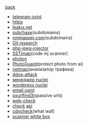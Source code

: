 [back](../../README.md)
- [telegram osint](https://github.com/drego85/tosint)
- [httpx](https://github.com/projectdiscovery/httpx)
- [leakix.net](https://leakix.net/)
- [subchase](https://github.com/tokiakasu/subchase)(subdomains)
- [nmmapper.com](https://www.nmmapper.com/sys/tools/subdomainfinder/)(subdomains)
- [Git research](https://github.com/internetwache/GitTools)
- [php-jpeg-injector](https://github.com/dlegs/php-jpeg-injector)
- [SSTImap](https://github.com/vladko312/SSTImap)(code inj scanner)
- [photon](https://github.com/s0md3v/Photon)
- [PhotoGuard](https://github.com/MadryLab/photoguard)(protect photo from ai)
- [netmap](https://github.com/lmsecure/LMS.NetMap)(анализатор трафика)
- [ddos-attack](https://github.com/karthik558/ddos-attack)
- [менеджер nuclei](https://github.com/xm1k3/cent)
- [wordpress nuclei](https://github.com/topscoder/nuclei-wordfence-cve)
- [email osint](https://epieos.com/)
- [pxurlfind3r](https://github.com/hueristiq/xurlfind3r)(passive urls)
- [web-check](https://web-check.as93.net/)
- [check](https://api-guesser.netlify.app/) [api](https://github.com/streaak/keyhacks)
- [cdncheck](https://github.com/projectdiscovery/cdncheck)(what waf)
- [scanner white box](https://github.com/bearer/bearer)